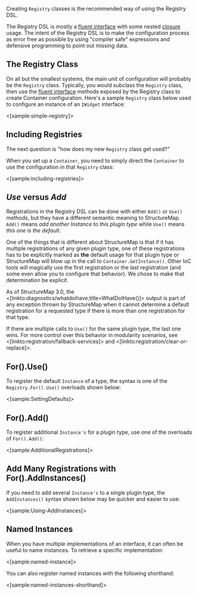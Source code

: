 <!--Title: Registry DSL-->
<!--Url: registry-dsl-->

Creating `Registry` classes is the recommended way of using the Registry DSL. 

The Registry DSL is mostly a [fluent interface][1] with some nested [closure][2] 
usage. The intent of the Registry DSL is to make the configuration process as 
error free as possible by using "compiler safe" expressions and defensive 
programming to point out missing data.

## The Registry Class

On all but the smallest systems, the main unit of configuration will probably be 
the `Registry` class.  Typically, you would subclass the `Registry` class, then 
use the [fluent interface](https://en.wikipedia.org/wiki/Fluent_interface) methods exposed by the Registry class to create Container 
configuration. Here's a sample `Registry` class below used to configure an 
instance of an `IWidget` interface:

<[sample:simple-registry]>

## Including Registries

The next question is "how does my new `Registry` class get used?" 

When you set up a `Container`, you need to simply direct the 
`Container` to use the configuration in that `Registry` class:

<[sample:including-registries]>


## _Use_ versus _Add_

Registrations in the Registry DSL can be done with either `Add()` or `Use()` methods, but they have
a different semantic meaning to StructureMap. `Add()` means _add another Instance to this plugin type_
while `Use()` means _this one is the default_.

One of the things that is different about StructureMap is that if it has multiple registrations of any
given plugin type, one of these registrations has to be explicitly marked as **the** default usage for that plugin type
or StructureMap will blow up in the call to `Container.GetInstance()`. Other IoC tools will magically use
the first registration or the last registration (and some even allow you to configure that behavior). We chose to 
make that determination be explicit. 

As of StructureMap 3.0, the <[linkto:diagnostics/whatdoihave;title=WhatDoIHave()]> output is part of any exception thrown by StructureMap when
it cannot determine a default registration for a requested type if there is more than one registration for that
type.

If there are multiple calls to `Use()` for the same plugin type, the last one wins. For more control over this behavior in
modularity scenarios, see <[linkto:registration/fallback-services]> and <[linkto:registration/clear-or-replace]>.




## For().Use()

To register the default `Instance` of a type, the syntax is one of the `Registry.For().Use()` overloads shown below:

<[sample:SettingDefaults]>

## For().Add()

To register additional `Instance's` for a plugin type, use one of the overloads of `For().Add()`:

<[sample:AdditionalRegistrations]>

## Add Many Registrations with For().AddInstances()

If you need to add several `Instance's` to a single plugin type, the `AddInstances()` syntax
shown below may be quicker and easier to use:

<[sample:Using-AddInstances]>


## Named Instances

When you have multiple implementations of an interface, it can often be useful to
name instances. To retrieve a specific implementation:

<[sample:named-instance]>

You can also register named instances with the following shorthand:

<[sample:named-instances-shorthand]>

[1]: http://martinfowler.com/bliki/FluentInterface.html
[2]: http://en.wikipedia.org/wiki/Closure_%28computer_programming%29

